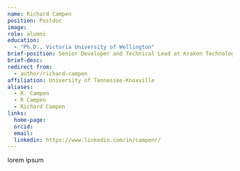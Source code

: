 ```yaml
---
name: Richard Campen
position: Postdoc
image: 
role: alumni
education:
  - "Ph.D., Victoria University of Wellington"
brief-position: Senior Developer and Technical Lead at Kraken Technologies
brief-desc: 
redirect from:
  - author/richard-campen   
affiliation: University of Tennessee-Knoxville
aliases:
  - R. Campen
  - R Campen
  - Richard Campen
links:
  home-page: 
  orcid:
  email:
  linkedin: https://www.linkedin.com/in/campenr/
---
```


lorem ipsum
